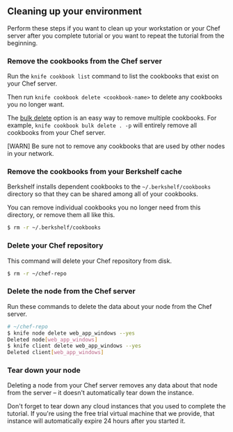## Cleaning up your environment

Perform these steps if you want to clean up your workstation or your Chef server after you complete tutorial or you want to repeat the tutorial from the beginning.

### Remove the cookbooks from the Chef server

Run the `knife cookbook list` command to list the cookbooks that exist on your Chef server.

Then run  `knife cookbook delete <cookbook-name>` to delete any cookbooks you no longer want.

The [bulk delete](https://docs.chef.io/knife_cookbook.html#bulk-delete) option is an easy way to remove multiple cookbooks. For example, `knife cookbook bulk delete . -p` will entirely remove all cookbooks from your Chef server.

[WARN] Be sure not to remove any cookbooks that are used by other nodes in your network.

### Remove the cookbooks from your Berkshelf cache

Berkshelf installs dependent cookbooks to the <code class="file-path">~/.berkshelf/cookbooks</code> directory so that they can be shared among all of your cookbooks.

You can remove individual cookbooks you no longer need from this directory, or remove them all like this.

```bash
$ rm -r ~/.berkshelf/cookbooks
```

### Delete your Chef repository

This command will delete your Chef repository from disk.

```bash
$ rm -r ~/chef-repo
```

### Delete the node from the Chef server

Run these commands to delete the data about your node from the Chef server.

```bash
# ~/chef-repo
$ knife node delete web_app_windows --yes
Deleted node[web_app_windows]
$ knife client delete web_app_windows --yes
Deleted client[web_app_windows]
```

### Tear down your node

Deleting a node from your Chef server removes any data about that node from the server &ndash; it doesn't automatically tear down the instance.

Don't forget to tear down any cloud instances that you used to complete the tutorial. If you're using the free trial virtual machine that we provide, that instance will automatically expire 24 hours after you started it.
